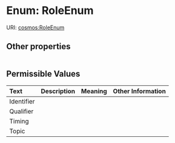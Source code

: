 
# Enum: RoleEnum




URI: [cosmos:RoleEnum](https://www.cdisc.org/cosmos/1-0RoleEnum)


## Other properties

|  |  |  |
| --- | --- | --- |

## Permissible Values

| Text | Description | Meaning | Other Information |
| :--- | :---: | :---: | ---: |
| Identifier |  |  |  |
| Qualifier |  |  |  |
| Timing |  |  |  |
| Topic |  |  |  |


